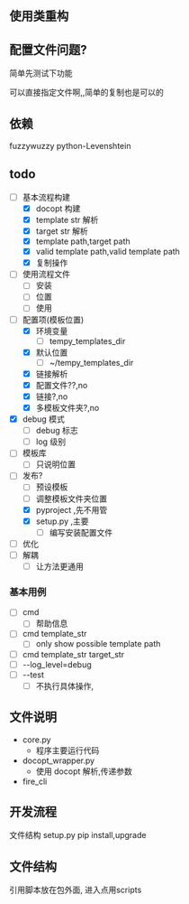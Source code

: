 ## 使用类重构

## 配置文件问题?
简单先测试下功能

可以直接指定文件啊,,简单的复制也是可以的

## 依赖
fuzzywuzzy
python-Levenshtein

## todo
- [ ] 基本流程构建
  - [x] docopt 构建
  - [x] template str 解析
  - [x] target str 解析
  - [x] template path,target path
  - [x] valid template path,valid template path
  - [x] 复制操作
- [ ] 使用流程文件
  - [ ] 安装
  - [ ] 位置
  - [ ] 使用
- [ ] 配置项(模板位置)
  - [x] 环境变量
    - [ ] tempy_templates_dir
  - [x] 默认位置
    - [ ] ~/tempy_templates_dir
  - [x] 链接解析
  - [x] 配置文件??,no
  - [x] 链接?,no
  - [x] 多模板文件夹?,no
- [x] debug 模式
  - [ ] debug 标志
  - [ ] log 级别
- [ ] 模板库
  - [ ] 只说明位置
- [ ] 发布?
  - [ ] 预设模板
  - [ ] 调整模板文件夹位置
  - [x] pyproject ,先不用管
  - [x] setup.py ,主要
    - [ ] 编写安装配置文件
- [ ] 优化
- [ ] 解耦
  - [ ] 让方法更通用

### 基本用例
- [ ] cmd 
  - [ ] 帮助信息
- [ ] cmd template_str
  - [ ] only show possible template path
- [ ] cmd template_str target_str
- [ ] --log_level=debug
- [ ] --test
  - [ ] 不执行具体操作,

## 文件说明
* core.py
  * 程序主要运行代码
* docopt_wrapper.py 
  * 使用 docopt 解析,传递参数
* fire_cli


## 开发流程
文件结构
setup.py
pip install,upgrade



## 文件结构
引用脚本放在包外面,
进入点用scripts
